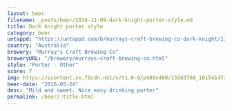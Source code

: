 ```yaml
---
layout: beer
filename: _posts/beer/2016-11-09-dark-knight-porter-style.md
title: Dark knight porter style
category: beer
untappd: "https://untappd.com/b/murrays-craft-brewing-co-dark-knight/13293"
country: "Australia"
brewery: "Murray's Craft Brewing Co"
breweryURL: "/brewery/murrays-craft-brewing-co.html"
style: "Porter - Other"
score: 7
img: https://scontent.xx.fbcdn.net/v/t1.0-0/p480x480/13263768_10154147277768745_7051226245324032886_n.jpg?oh=b7ce2e33e46b5244d00d6ebd9c331904&oe=59448B06
beer-date: "2016-05-24"
desc: "Mild and sweet. Nice easy drinking porter"
permalink: /beer/:title.html
---
```


